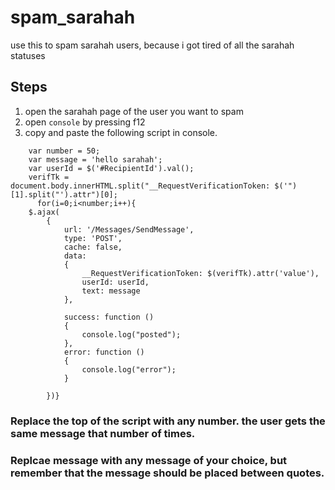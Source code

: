 # spam_sarahah
use this to spam sarahah users, because i got tired of all the sarahah statuses

## Steps
1. open the sarahah page of the user you want to spam
2. open `console` by pressing f12
3. copy and paste the following script in console.
    
```    
    var number = 50;
    var message = 'hello sarahah';
    var userId = $('#RecipientId').val();
    verifTk = document.body.innerHTML.split("__RequestVerificationToken: $('")[1].split("').attr")[0];
	  for(i=0;i<number;i++){
    $.ajax(
        {
            url: '/Messages/SendMessage',
            type: 'POST',
            cache: false,
            data:
            {
                __RequestVerificationToken: $(verifTk).attr('value'),
                userId: userId,
                text: message
            },

            success: function ()
            {
                console.log("posted");
            },
            error: function ()
            {
                console.log("error");
            }

        })}
```

### Replace the top of the script with any number. the user gets the same message that number of times.
### Replcae message with any message of your choice, but remember that the message should be placed between quotes.
